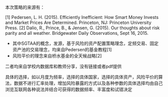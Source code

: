 本次策略的来源有：

[1] Pedersen, L. H. (2015). Efficiently Inefficient: How Smart Money Invests and Market Prices Are Determined. Princeton, NJ: Princeton University Press.
[2] Dalio, R., Prince, B., & Jensen, G. (2015). Our thoughts about risk parity and all weather. Bridgewater Daily Observations, Sept 16, 2015.

* 其中SGTAA的概念，发源，基于风险的资产配置策略理念，定频交易、固定资产池的交易理念，均来自Pedersen的基金教程[1]
* 风险平价的理念来自桥水基金的全天候战略[2]

二者均来自学校内数据库和教师分享，没有链接或者pdf提供

具体的选择，如以月度为频率，选择的具体国家，选择的具体资产，风险平价的算法，数据不进行汇率处理，增加风险暴露的方式以及各种参数的具体选择均由自己浏览互联网各种说法并结合可获得的数据频率、丰富度和试错决定
